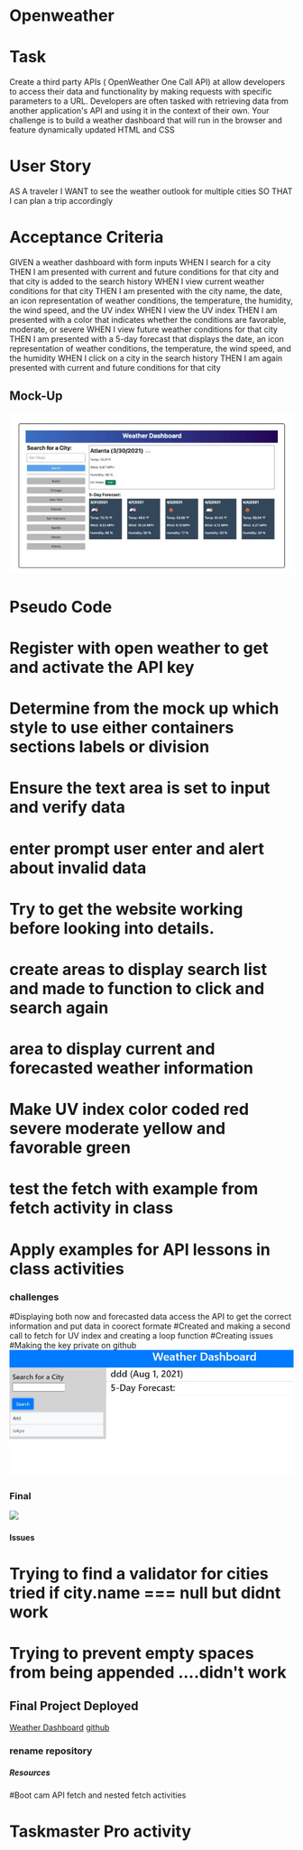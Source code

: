 # Openweather
# Task
Create a third party APIs ( OpenWeather One Call API) at allow developers to access their data and functionality by making requests with specific parameters to a URL. Developers are often tasked with retrieving data from another application's API and using it in the context of their own. Your challenge is to build a weather dashboard that will run in the browser and feature dynamically updated HTML and CSS
# User Story
AS A traveler
I WANT to see the weather outlook for multiple cities
SO THAT I can plan a trip accordingly
# Acceptance Criteria
GIVEN a weather dashboard with form inputs
WHEN I search for a city
THEN I am presented with current and future conditions for that city and that city is added to the search history
WHEN I view current weather conditions for that city
THEN I am presented with the city name, the date, an icon representation of weather conditions, the temperature, the humidity, the wind speed, and the UV index
WHEN I view the UV index
THEN I am presented with a color that indicates whether the conditions are favorable, moderate, or severe
WHEN I view future weather conditions for that city
THEN I am presented with a 5-day forecast that displays the date, an icon representation of weather conditions, the temperature, the wind speed, and the humidity
WHEN I click on a city in the search history
THEN I am again presented with current and future conditions for that city
## Mock-Up
![](./assets/images/mockUp.jpg)
# Pseudo Code

# Register with open weather to get and activate the API key
# Determine from the mock up which style to use either containers sections labels or division
# Ensure the text area is set to input and verify data 
# enter prompt user enter and alert about invalid data 
# Try to get the website working before looking into details.
# create areas to display search list and made to function to click and search again
# area to display current and forecasted weather information
# Make UV index color coded red severe moderate yellow and favorable green
# test the fetch with example from fetch activity in class
# Apply examples for API lessons in class activities
### challenges
#Displaying both now and forecasted data access the API to get the correct information and put data in coorect formate
#Created and making a second call to fetch for UV index and creating a loop function
#Creating issues
#Making the key private on github
![issue](./assets/images/issues.jpg)
### Final ####
![](.assets/images/final.png)

#### Issues
# Trying to find a validator for cities tried if city.name === null but didnt work
# Trying to prevent empty spaces from being appended ....didn't work
## Final Project Deployed
[Weather Dashboard](https://jahneo.github.io/NeilsWeather-Dashboard/)
[github](https://github.com/Jahneo/Openweather) 

### rename repository
##### Resources ###
#Boot cam API fetch and nested fetch activities
# Taskmaster Pro activity